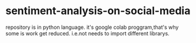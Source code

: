 # sentiment-analysis-on-social-media
repository is in python language.
it's google colab proggram,that's why some is work get reduced.
i.e.not needs to import different librarys.
